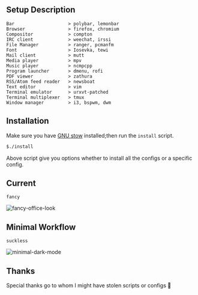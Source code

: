 Setup Description
-----------------
```
Bar                    > polybar, lemonbar
Browser                > firefox, chromium
Compositor             > compton
IRC client             > weechat, irssi
File Manager           > ranger, pcmanfm
Font                   > Iosevka, tewi
Mail client            > mutt
Media player           > mpv
Music player           > ncmpcpp
Program launcher       > dmenu, rofi
PDF viewer             > zathura
RSS/Atom feed reader   > newsboat
Text editor            > vim
Terminal emulator      > urxvt-patched
Terminal multiplexer   > tmux
Window manager         > i3, bspwm, dwm
```

Installation
------------

Make sure you have [GNU stow] installed;then run the `install` script.

```bash
$./install
```

Above script give you options whether to install all the configs or a
specific config.

Current 
-------
`fancy`

![fancy-office-look](https://i.redditmedia.com/paV09KPE8KxsJwdJrdWnEMzvt3Lm9VpKef74E-eGVKM.png?s=b4bf2e466b3eb606492280523b898af9)

Minimal Workflow 
----------------
`suckless`

![minimal-dark-mode](https://github.com/mohabaks/dotfiles/blob/master/demo.gif)

Thanks
------
Special thanks go to whom I might have stolen scripts or configs :punch:

[GNU stow]: https://www.gnu.org/s/stow/manual/stow.html
